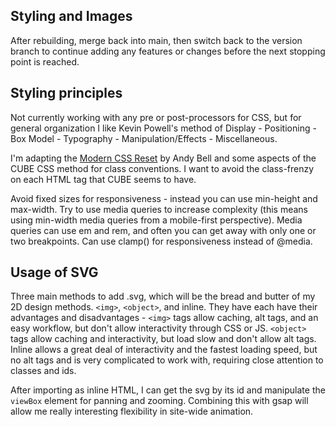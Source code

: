 ## Styling and Images

After rebuilding, merge back into main, then switch back to the version branch to continue adding any features or changes before the next stopping point is reached.

## Styling principles
Not currently working with any pre or post-processors for CSS, but for general organization I like Kevin Powell's method of Display - Positioning - Box Model - Typography - Manipulation/Effects - Miscellaneous.

I'm adapting the [Modern CSS Reset](https://piccalil.li/blog/a-modern-css-reset/) by Andy Bell and some aspects of the CUBE CSS method for class conventions.  I want to avoid the class-frenzy on each HTML tag that CUBE seems to have.

Avoid fixed sizes for responsiveness - instead you can use min-height and max-width.  Try to use media queries to increase complexity (this means using min-width media queries from a mobile-first perspective).  Media queries can use em and rem, and often you can get away with only one or two breakpoints.  Can use clamp() for responsiveness instead of @media.

## Usage of SVG
Three main methods to add .svg, which will be the bread and butter of my 2D design methods.  `<img>`, `<object>`, and inline.  They have each have their advantages and disadvantages - `<img>` tags allow caching, alt tags, and an easy workflow, but don't allow interactivity through CSS or JS.  `<object>` tags allow caching and interactivity, but load slow and don't allow alt tags.  Inline allows a great deal of interactivity and the fastest loading speed, but no alt tags and is very complicated to work with, requiring close attention to classes and ids.

After importing as inline HTML, I can get the svg by its id and manipulate the `viewBox` element for panning and zooming.  Combining this with gsap will allow me really interesting flexibility in site-wide animation.